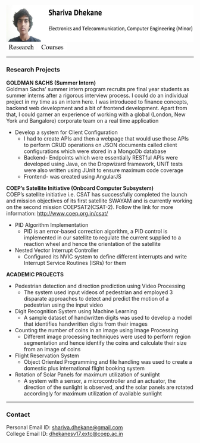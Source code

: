 <img src=me.JPG height="100"/>[<img src = button_without_border/research.JPG width="80">]()
[<img src = button_without_border/courses.JPG width="80">]()

___
### Research Projects
**GOLDMAN SACHS (Summer Intern)** <br>
Goldman Sachs’ summer intern program recruits pre final year students as summer interns after a rigorous interview process. I could do an individual project in my time as an intern here. I was introduced to finance concepts, backend web development and a bit of frontend development. Apart from that, I could garner an experience of working with a global (London, New York and Bangalore) corporate team on a real time application
- Develop a system for Client Configuration
    - I had to create APIs and then a webpage that would use those APIs to perform CRUD operations on JSON documents called client configurations which were stored in a MongoDb database
    -	Backend- Endpoints which were essentially RESTful APIs were developed using Java, on the Dropwizard framework, UNIT tests were also written using JUnit to ensure maximum code coverage
    -	Frontend- was created using AngularJS

**COEP’s Satellite Initiative (Onboard Computer Subsystem)**<br>
COEP’s satellite initiative i.e. CSAT has successfully completed the launch and mission objectives of its first satellite SWAYAM and is currently working on the second mission COEPSAT2(CSAT-2). Follow the link for more information: http://www.coep.org.in/csat/ 
-	PID Algorithm Implementation
    -	PID is an error-based correction algorithm, a PID control is implemented in our satellite to regulate the current supplied to a reaction wheel and hence the orientation of the satellite
-	Nested Vector Interrupt Controller
    -	Configured its NVIC system to define different interrupts and write Interrupt Service Routines (ISRs) for them

**ACADEMIC PROJECTS**<br>
-	Pedestrian detection and direction prediction using Video Processing 
    -	The system used input videos of pedestrian and employed 3 disparate approaches to detect and predict the motion of a pedestrian using the input video
-	Digit Recognition System using Machine Learning
    -	A sample dataset of handwritten digits was used to develop a model that identifies handwritten digits from their images
-	Counting the number of coins in an image using Image Processing
    -	Different image processing techniques were used to perform region segmentation and hence identify the coins and calculate their size from an image of coins
-	Flight Reservation System
    -	Object Oriented Programming and file handling was used to create a domestic plus international flight booking system
-	Rotation of Solar Panels for maximum utilization of sunlight
    -	A system with a sensor, a microcontroller and an actuator, the direction of the sunlight is observed, and the solar panels are rotated accordingly for maximum utilization of available sunlight


___
### Contact
Personal Email ID: shariva.dhekane@gmail.com <br>
College Email ID: dhekanesv17.extc@coep.ac.in

